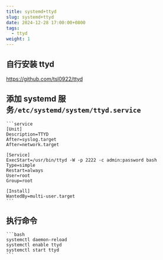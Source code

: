 ```yaml
---
title: systemd+ttyd
slug: systemd+ttyd
date: 2024-12-28 17:00:00+0800
tags:
  - ttyd
weight: 1
---
```


## 自行安装 ttyd

https://github.com/tsl0922/ttyd

## 添加 systemd 服务`/etc/systemd/system/ttyd.service`

    ```service
    [Unit]
    Description=TTYD
    After=syslog.target
    After=network.target

    [Service]
    ExecStart=/usr/bin/ttyd -W -p 2222 -c admin:password bash
    Type=simple
    Restart=always
    User=root
    Group=root

    [Install]
    WantedBy=multi-user.target
    ```

## 执行命令

    ```bash
    systemctl daemon-reload
    systemctl enable ttyd
    systemctl start ttyd
    ```
